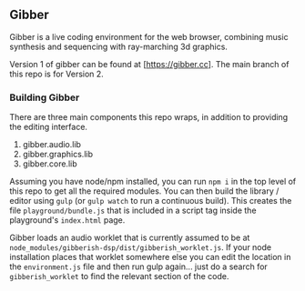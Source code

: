 ## Gibber ##
Gibber is a live coding environment for the web browser, combining music synthesis and sequencing with ray-marching 3d graphics.

Version 1 of gibber can be found at [https://gibber.cc]. The main branch of this repo is for Version 2.

### Building Gibber ###
There are three main components this repo wraps, in addition to providing the editing interface.

1. gibber.audio.lib
2. gibber.graphics.lib
3. gibber.core.lib

Assuming you have node/npm installed, you can run `npm i` in the top level of this repo to get all the required modules. You can then build the library / editor using `gulp` (or `gulp watch` to run a continuous build). This creates the file `playground/bundle.js` that is included in a script tag inside the playground's `index.html` page.

Gibber loads an audio worklet that is currently assumed to be at `node_modules/gibberish-dsp/dist/gibberish_worklet.js`. If your node installation places that worklet somewhere else you can edit the location in the `environment.js` file and then run gulp again... just do a search for `gibberish_worklet` to find the relevant section of the code.

